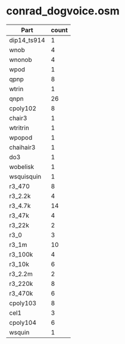 conrad_dogvoice.osm
==========
| **Part** | **count** |
|----------|-----------|
|dip14_ts914|1| 
|wnob|4| 
|wnonob|4| 
|wpod|1| 
|qpnp|8| 
|wtrin|1| 
|qnpn|26| 
|cpoly102|8| 
|chair3|1| 
|wtritrin|1| 
|wpopod|1| 
|chaihair3|1| 
|do3|1| 
|wobelisk|1| 
|wsquisquin|1| 
|r3_470|8| 
|r3_2.2k|4| 
|r3_4.7k|14| 
|r3_47k|4| 
|r3_22k|2| 
|r3_0|3| 
|r3_1m|10| 
|r3_100k|4| 
|r3_10k|6| 
|r3_2.2m|2| 
|r3_220k|8| 
|r3_470k|6| 
|cpoly103|8| 
|cel1|3| 
|cpoly104|6| 
|wsquin|1| 
